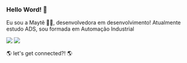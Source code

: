 ### Hello Word! 👋

Eu sou a Maytê 👩🏾, desenvolvedora em desenvolvimento! Atualmente estudo ADS, sou formada em Automação Industrial
<div>
  <img src="https://github-readme-stats.vercel.app/api?username=maytearaujo&show_icons=true&theme=tokyonight">
  <img src="https://github-readme-stats.vercel.app/api/top-langs/?username=maytearaujo&layout=compact">
</div>

🌎 let's get connected?! 🌎
<!--
**maytearaujo/maytearaujo** is a ✨ _special_ ✨ repository because its `README.md` (this file) appears on your GitHub profile.

Here are some ideas to get you started:

- 🔭 I’m currently working on ...
- 🌱 I’m currently learning ...
- 👯 I’m looking to collaborate on ...
- 🤔 I’m looking for help with ...
- 💬 Ask me about ...
- 📫 How to reach me: ...
- 😄 Pronouns: ...
- ⚡ Fun fact: ...
-->
